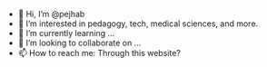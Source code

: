 - 👋 Hi, I’m @pejhab
- 👀 I’m interested in pedagogy, tech, medical sciences, and more.
- 🌱 I’m currently learning ...
- 💞️ I’m looking to collaborate on ...
- 📫 How to reach me: Through this website? 

<!---
pejhab/pejhab is a ✨ special ✨ repository because its `README.md` (this file) appears on your GitHub profile.
You can click the Preview link to take a look at your changes.
--->
